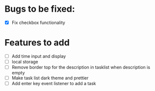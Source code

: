 # Bugs to be fixed:
- [x] Fix checkbox functionality

# Features to add
- [ ] Add time input and display
- [ ] local storage
- [ ] Remove border top for the description in tasklist when description is empty
- [ ] Make task list dark theme and prettier
- [ ] Add enter key event listener to add a task
